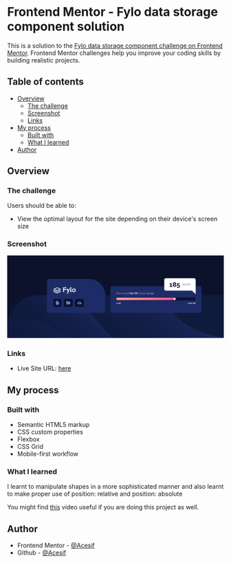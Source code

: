 # Frontend Mentor - Fylo data storage component solution

This is a solution to the [Fylo data storage component challenge on Frontend Mentor](https://www.frontendmentor.io/challenges/fylo-data-storage-component-1dZPRbV5n). Frontend Mentor challenges help you improve your coding skills by building realistic projects. 

## Table of contents

- [Overview](#overview)
  - [The challenge](#the-challenge)
  - [Screenshot](#screenshot)
  - [Links](#links)
- [My process](#my-process)
  - [Built with](#built-with)
  - [What I learned](#what-i-learned)
- [Author](#author)

## Overview

### The challenge

Users should be able to:

- View the optimal layout for the site depending on their device's screen size

### Screenshot

![](./screenshot.jpg)

### Links

- Live Site URL: [here](https://acesif.github.io/Project-Four/)

## My process

### Built with

- Semantic HTML5 markup
- CSS custom properties
- Flexbox
- CSS Grid
- Mobile-first workflow

### What I learned

I learnt to manipulate shapes in a more sophisticated manner and also learnt to make proper use of position: relative and position: absolute

You might find [this](https://youtu.be/Yv7UMWbZCVI) video useful if you are doing this project as well. 

## Author

- Frontend Mentor - [@Acesif](https://www.frontendmentor.io/profile/Acesif)
- Github - [@Acesif](https://github.com/Acesif)
